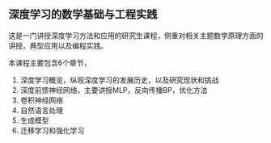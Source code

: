 ## 深度学习的数学基础与工程实践

这是一门讲授深度学习方法和应用的研究生课程，侧重对相关主题数学原理方面的讲授，典型应用以及编程实践。

本课程主要包含6个章节，
1. 深度学习概览，纵观深度学习的发展历史，以及研究现状和挑战
2. 深度前馈神经网络，主要讲授MLP，反向传播BP，优化方法
3. 卷积神经网络
4. 自然语言处理
5. 生成模型
6. 迁移学习和强化学习

